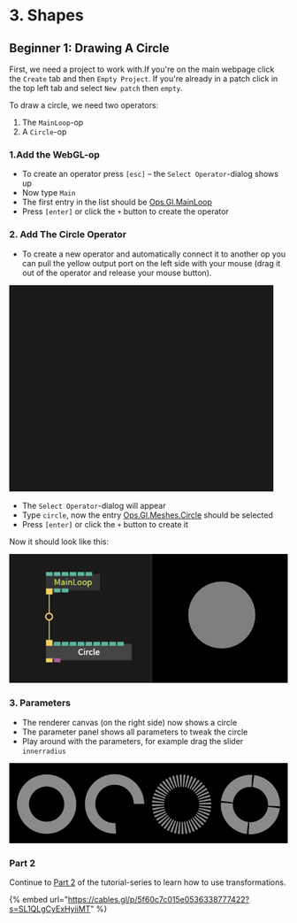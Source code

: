 # 3. Shapes

## Beginner 1: Drawing A Circle

First, we need a project to work with.If you're on the main webpage click the `Create` tab and then `Empty Project`. If you're already in a patch click in the top left tab and select `New patch` then `empty`.

To draw a circle, we need two operators:

1. The `MainLoop`-op
2. A `Circle`-op

### 1.Add the WebGL-op

* To create an operator press `[esc]` – the `Select Operator`-dialog shows up
* Now type `Main`
* The first entry in the list should be [Ops.Gl.MainLoop](https://cables.gl/op/Ops.Gl.MainLoop)
* Press `[enter]` or click the `+` button to create the operator

### 2. Add The Circle Operator

* To create a new operator and automatically connect it to another op you can pull the yellow output port on the left side with your mouse \(drag it out of the operator and release your mouse button\).

![](../../.gitbook/assets/image%20%2866%29.png)

* The `Select Operator`-dialog will appear
* Type `circle`, now the entry [Ops.Gl.Meshes.Circle](https://cables.gl/op/Ops.Gl.Meshes.Circle) should be selected
* Press `[enter]` or click the `+` button to create it

Now it should look like this:

![](../../.gitbook/assets/image%20%2856%29.png)

### 3. Parameters

* The renderer canvas \(on the right side\) now shows a circle
* The parameter panel shows all parameters to tweak the circle
* Play around with the parameters, for example drag the slider `innerradius`

![](../../.gitbook/assets/image%20%2867%29.png)



### Part 2

Continue to [Part 2](../beginner2_transformations/beginner2_transformations) of the tutorial-series to learn how to use transformations.



{% embed url="https://cables.gl/p/5f60c7c015e0536338777422?s=SL1QLgCyExHyiiMT" %}




